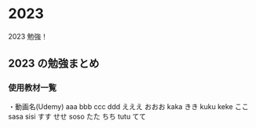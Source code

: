 # 2023

2023 勉強！

## 2023 の勉強まとめ

### 使用教材一覧

・動画名(Udemy)
aaa
bbb
ccc
ddd
えええ
おおお
kaka
きき
kuku
keke
ここ
sasa
sisi
すす
せせ
soso
たた
ちち
tutu
てて
